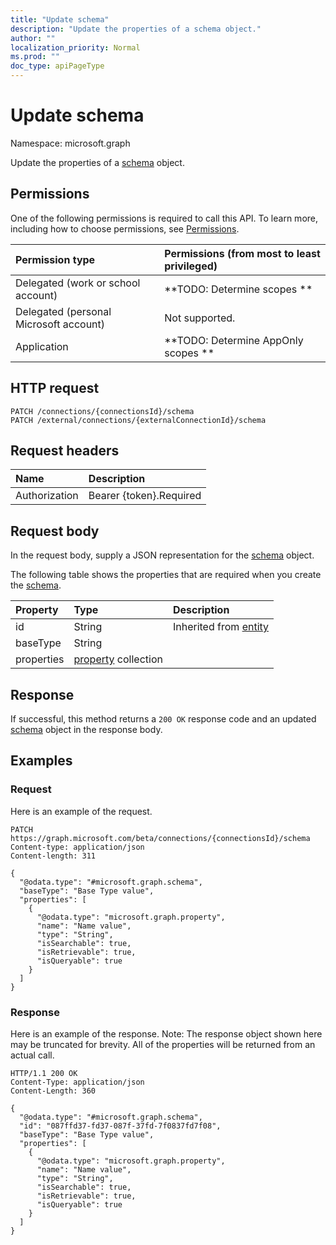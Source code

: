 ```yaml
---
title: "Update schema"
description: "Update the properties of a schema object."
author: ""
localization_priority: Normal
ms.prod: ""
doc_type: apiPageType
---
```


# Update schema

Namespace: microsoft.graph

Update the properties of a [schema](../resources/schema.md) object.

## Permissions
One of the following permissions is required to call this API. To learn more, including how to choose permissions, see [Permissions](/concepts/permissions-reference.md).

|Permission type|Permissions (from most to least privileged)|
|:---|:---|
|Delegated (work or school account)|**TODO: Determine scopes **|
|Delegated (personal Microsoft account)|Not supported.|
|Application|**TODO: Determine AppOnly scopes **|

## HTTP request
<!-- {
  "blockType": "ignored"
}
-->
``` http
PATCH /connections/{connectionsId}/schema
PATCH /external/connections/{externalConnectionId}/schema
```

## Request headers
|Name|Description|
|:---|:---|
|Authorization|Bearer {token}.Required|

## Request body
In the request body, supply a JSON representation for the [schema](../resources/schema.md) object.

The following table shows the properties that are required when you create the [schema](../resources/schema.md).

|Property|Type|Description|
|:---|:---|:---|
|id|String| Inherited from [entity](../resources/entity.md)|
|baseType|String||
|properties|[property](../resources/property.md) collection||



## Response
If successful, this method returns a `200 OK` response code and an updated [schema](../resources/schema.md) object in the response body.

## Examples

### Request
Here is an example of the request.
<!-- {
  "blockType": "request",
  "name": "update_schema"
}
-->
``` http
PATCH https://graph.microsoft.com/beta/connections/{connectionsId}/schema
Content-type: application/json
Content-length: 311

{
  "@odata.type": "#microsoft.graph.schema",
  "baseType": "Base Type value",
  "properties": [
    {
      "@odata.type": "microsoft.graph.property",
      "name": "Name value",
      "type": "String",
      "isSearchable": true,
      "isRetrievable": true,
      "isQueryable": true
    }
  ]
}
```

### Response
Here is an example of the response. Note: The response object shown here may be truncated for brevity. All of the properties will be returned from an actual call.
<!-- {
  "blockType": "response",
  "truncated": true
}
-->
``` http
HTTP/1.1 200 OK
Content-Type: application/json
Content-Length: 360

{
  "@odata.type": "#microsoft.graph.schema",
  "id": "087ffd37-fd37-087f-37fd-7f0837fd7f08",
  "baseType": "Base Type value",
  "properties": [
    {
      "@odata.type": "microsoft.graph.property",
      "name": "Name value",
      "type": "String",
      "isSearchable": true,
      "isRetrievable": true,
      "isQueryable": true
    }
  ]
}
```

